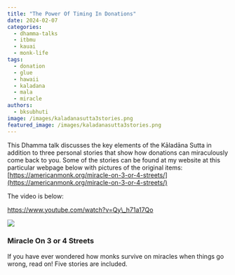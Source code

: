 ```yaml
---
title: "The Power Of Timing In Donations"
date: 2024-02-07
categories: 
  - dhamma-talks
  - itbmu
  - kauai
  - monk-life
tags: 
  - donation
  - glue
  - hawaii
  - kaladana
  - mala
  - miracle
authors: 
  - bksubhuti
image: /images/kaladanasutta3stories.png
featured_image: /images/kaladanasutta3stories.png
---
```


This Dhamma talk discusses the key elements of the Kāladāna Sutta in addition to three personal stories that show how donations can miraculously come back to you. Some of the stories can be found at my website at this particular webpage below with pictures of the original items:  
[https://americanmonk.org/miracle-on-3-or-4-streets/](https://americanmonk.org/miracle-on-3-or-4-streets/)  
  
The video is below:

https://www.youtube.com/watch?v=Qy\_h71a17Qo

![](/images/buddhaglue.jpg)

### Miracle On 3 or 4 Streets

If you have ever wondered how monks survive on miracles when things go wrong, read on! Five stories are included.